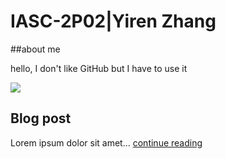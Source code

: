 # IASC-2P02|Yiren Zhang

##about me

hello, I don't like GitHub but I have to use it

![](images/digital-huge-manatees.jpg)

## Blog post

Lorem ipsum dolor sit amet... [continue reading](blog)

